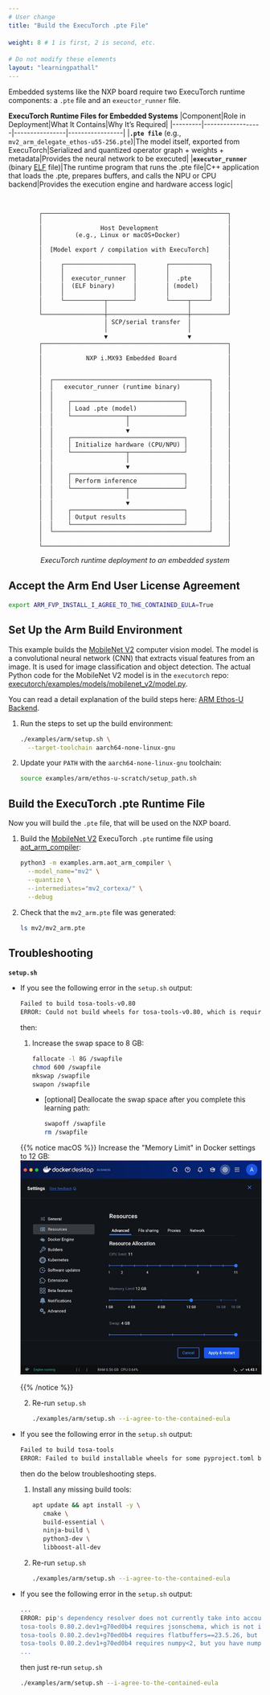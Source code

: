 ```yaml
---
# User change
title: "Build the ExecuTorch .pte File"

weight: 8 # 1 is first, 2 is second, etc.

# Do not modify these elements
layout: "learningpathall"
---
```


Embedded systems like the NXP board require two ExecuTorch runtime components: a `.pte` file and an `exeuctor_runner` file.

**ExecuTorch Runtime Files for Embedded Systems**
|Component|Role in Deployment|What It Contains|Why It’s Required|
|---------|------------------|----------------|-----------------|
|**`.pte file`**  (e.g., `mv2_arm_delegate_ethos-u55-256.pte`)|The model itself, exported from ExecuTorch|Serialized and quantized operator graph + weights + metadata|Provides the neural network to be executed|
|**`executor_runner`**  (binary [ELF](https://www.netbsd.org/docs/elf.html) file)|The runtime program that runs the .pte file|C++ application that loads the .pte, prepares buffers, and calls the NPU or CPU backend|Provides the execution engine and hardware access logic|

<style>
.ascii-diagram {
  font-size: 12px; /* Or smaller, like 10px */
  line-height: 1.2;
  font-family: monospace;
  white-space: pre-wrap;
  overflow-x: auto;
}
</style>
<center>
<br>
<pre class="ascii-diagram">
┌───────────────────────────────────────────────────┐
│                                                   │
│                Host Development                   │
│         (e.g., Linux or macOS+Docker)             │
│                                                   │
│  [Model export / compilation with ExecuTorch]     │
│                                                   │
│     ┌───────────────────┐        ┌───────────┐    │
│     │                   │        │           │    │
│     │  executor_runner  │        │  .pte     │    │
│     │  (ELF binary)     │        │ (model)   │    │
│     │                   │        │           │    │
│     └───────────┬───────┘        └─────┬─────┘    │
│                 │                      │          │
└─────────────────┼──────────────────────┼──────────┘
       │ SCP/serial transfer  │
       │                      │
       ▼                      ▼
┌───────────────────────────────────────────────────┐
│                                                   │
│            NXP i.MX93 Embedded Board              │
│                                                   │
│                                                   │
│  ┌───────────────────────────────────────────┐    │
│  │   executor_runner (runtime binary)        │    │
│  │                                           │    │
│  │    ┌───────────────────────────────┐      │    │
│  │    │ Load .pte (model)             │      │    │
│  │    └───────────────┬───────────────┘      │    │
│  │                    │                      │    │
│  │                    ▼                      │    │
│  │    ┌───────────────────────────────┐      │    │
│  │    │ Initialize hardware (CPU/NPU) │      │    │
│  │    └───────────────┬───────────────┘      │    │
│  │                    │                      │    │
│  │                    ▼                      │    │
│  │    ┌───────────────────────────────┐      │    │
│  │    │ Perform inference             │      │    │
│  │    └───────────────┬───────────────┘      │    │
│  │                    │                      │    │
│  │                    ▼                      │    │
│  │    ┌───────────────────────────────┐      │    │
│  │    │ Output results                │      │    │
│  │    └───────────────────────────────┘      │    │
│  └───────────────────────────────────────────┘    │
│                                                   │
└───────────────────────────────────────────────────┘
</pre>
<i>ExecuTorch runtime deployment to an embedded system</i>
</center>

## Accept the Arm End User License Agreement

```bash
export ARM_FVP_INSTALL_I_AGREE_TO_THE_CONTAINED_EULA=True
```

## Set Up the Arm Build Environment

This example builds the [MobileNet V2](https://pytorch.org/hub/pytorch_vision_mobilenet_v2/) computer vision model. The model is a convolutional neural network (CNN) that extracts visual features from an image. It is used for image classification and object detection. The actual Python code for the MobileNet V2 model is in the `executorch` repo: [executorch/examples/models/mobilenet_v2/model.py](https://github.com/pytorch/executorch/blob/main/examples/models/mobilenet_v2/model.py).

You can read a detail explanation of the build steps here: [ARM Ethos-U Backend](https://docs.pytorch.org/executorch/stable/backends-arm-ethos-u.html).

1. Run the steps to set up the build environment: 
    
   ```bash
   ./examples/arm/setup.sh \
     --target-toolchain aarch64-none-linux-gnu
   ```
  
2. Update your `PATH` with the `aarch64-none-linux-gnu` toolchain:
   ```bash
   source examples/arm/ethos-u-scratch/setup_path.sh
   ```

## Build the ExecuTorch .pte Runtime File
Now you will build the `.pte` file, that will be used on the NXP board.

1. Build the [MobileNet V2](https://pytorch.org/hub/pytorch_vision_mobilenet_v2/) ExecuTorch `.pte` runtime file using [aot_arm_compiler](https://github.com/pytorch/executorch/blob/2bd96df8de07bc86f2966a559e3d6c80fc324896/examples/arm/aot_arm_compiler.py):

   ```bash
   python3 -m examples.arm.aot_arm_compiler \
     --model_name="mv2" \
     --quantize \
     --intermediates="mv2_cortexa/" \
     --debug
   ```

3. Check that the `mv2_arm.pte` file was generated:
   
   ```bash
   ls mv2/mv2_arm.pte
   ```

## Troubleshooting
**`setup.sh`**
- If you see the following error in the `setup.sh` output:
  ```bash { output_lines = "1-2" }
  Failed to build tosa-tools-v0.80
  ERROR: Could not build wheels for tosa-tools-v0.80, which is required to install pyproject.toml-based projects
  ```
  then:
  1. Increase the swap space to 8 GB:
     ```bash
     fallocate -l 8G /swapfile
     chmod 600 /swapfile
     mkswap /swapfile
     swapon /swapfile
     ```
     - [optional] Deallocate the swap space after you complete this learning path:
        ```bash
        swapoff /swapfile
        rm /swapfile
        ```

  {{% notice macOS %}}
  Increase the "Memory Limit" in Docker settings to 12 GB: 
  ![Increase the "Memory Limit" in Docker settings to 12 GB alt-text#center](./increase-the-memory-limit-to-12-gb.jpg "Increase the Memory Limit in Docker settings to 12 GB")

  {{% /notice %}}

  2. Re-run `setup.sh`
     ```bash
     ./examples/arm/setup.sh --i-agree-to-the-contained-eula
     ```

- If you see the following error in the `setup.sh` output:
  ```bash { output_lines = "1-2" }
  Failed to build tosa-tools
  ERROR: Failed to build installable wheels for some pyproject.toml based projects (tosa-tools)
  ```
  then do the below troubleshooting steps.
   1. Install any missing build tools:
      ```bash
      apt update && apt install -y \
         cmake \
         build-essential \
         ninja-build \
         python3-dev \
         libboost-all-dev
      ```
   2. Re-run `setup.sh`
      ```bash
      ./examples/arm/setup.sh --i-agree-to-the-contained-eula
      ```
- If you see the following error in the `setup.sh` output:
   ```bash { output_lines = "1-8" }
   ...
   ERROR: pip's dependency resolver does not currently take into account all the packages that are installed. This behaviour is the source of the following dependency conflicts.
   tosa-tools 0.80.2.dev1+g70ed0b4 requires jsonschema, which is not installed.
   tosa-tools 0.80.2.dev1+g70ed0b4 requires flatbuffers==23.5.26, but you have flatbuffers 24.12.23 which is incompatible.
   tosa-tools 0.80.2.dev1+g70ed0b4 requires numpy<2, but you have numpy 2.3.1 which is incompatible.
   ...
   ```
   then just re-run `setup.sh`
   ```bash
   ./examples/arm/setup.sh --i-agree-to-the-contained-eula